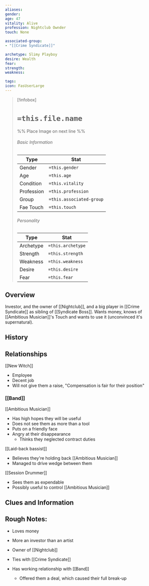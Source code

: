 ```yaml
---
aliases: 
gender: 
age: 47
vitality: Alive
profession: Nightclub Ownder
touch: None

associated-group: 
- "[[Crime Syndicate]]"

archetype: Slimy Playboy
desire: Wealth
fear:
strength:
weakness:

tags:
icon: FasUserLarge
---
```


> [!infobox]
> # `=this.file.name`
> %% Place Image on next line %%
> ###### Basic Information
> Type |  Stat |
> ---|---|
> Gender | `=this.gender` |
> Age | `=this.age` |
> Condition | `=this.vitality` |
> Profession | `=this.profession` |
> Group | `=this.associated-group` |
> Fae Touch | `=this.touch` |
> ###### Personality
> Type |  Stat |
> ---|---|
> Archetype | `=this.archetype` |
> Strength | `=this.strength` |
> Weakness | `=this.weakness` |
> Desire | `=this.desire` |
> Fear | `=this.fear` |
## Overview
Investor, and the owner of [[Nightclub]], and a big player in [[Crime Syndicate]] as sibling of [[Syndicate Boss]]. Wants money, knows of [[Ambitious Musician]]'s Touch and wants to use it (unconvinced it's supernatural). 

## History

## Relationships
[[New Witch]]
- Employee
- Decent job
- Will not give them a raise, "Compensation is fair for their position"

### [[Band]]
[[Ambitious Musician]]
- Has high hopes they will be useful
- Does not see them as more than a tool
- Puts on a friendly face
- Angry at their disappearance 
	- Thinks they neglected contract duties

[[Laid-back bassist]]
- Believes they're holding back [[Ambitious Musician]]
- Managed to drive wedge between them

[[Session Drummer]]
- Sees them as expendable
- Possibly useful to control [[Ambitious Musician]]

## Clues and Information


## Rough Notes:
- Loves money
- More an investor than an artist

- Owner of [[Nightclub]]
- Ties with [[Crime Syndicate]]
- Has working relationship with [[Band]]
	- Offered them a deal, which caused their full break-up
